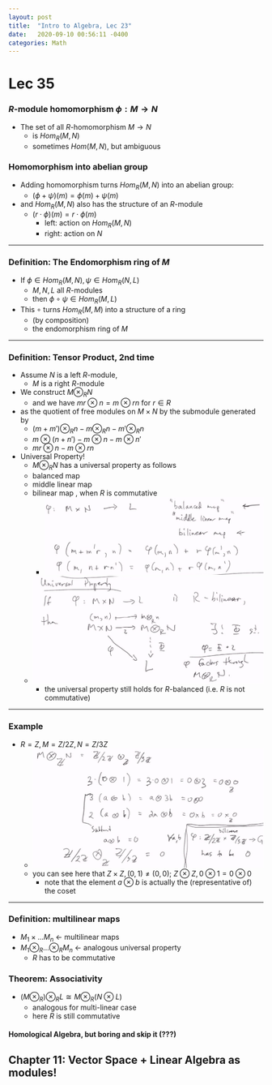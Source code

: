 ```yaml
---
layout: post
title:  "Intro to Algebra, Lec 23"
date:   2020-09-10 00:56:11 -0400
categories: Math
---
```

# Lec 35
### $R$-module homomorphism $\phi: M \rightarrow N$
* The set of all $R$-homomorphism $M \rightarrow N$
  * is $Hom_R(M, N)$
  * sometimes $Hom(M,N)$, but ambiguous
### Homomorphism into abelian group
* Adding homomorphism turns $Hom_R(M, N)$ into an abelian group:
  * $(\phi + \psi)(m) = \phi(m) + \psi(m)$
* and $Hom_R(M,N)$ also has the structure of an $R$-module 
  * $(r \cdot \phi)(m) = r \cdot \phi(m)$
    * left: action on $Hom_R(M,N)$
    * right: action on $N$
***
### Definition: The Endomorphism ring of $M$
* If $\phi \in Hom_R(M, N), \psi \in Hom_R(N, L)$
  * $M, N, L$ all $R$-modules
  * then $\phi \circ \psi \in Hom_R(M,L)$
* This $\circ$ turns $Hom_R(M, M)$ into a structure of a ring
  * (by composition)
  * the endomorphism ring of $M$
***
### Definition: Tensor Product, 2nd time
* Assume $N$ is a left $R$-module, 
  * $M$ is a right $R$-module
* We construct $M \otimes_R N$
  * and we have $mr \otimes n = m \otimes rn$ for $r \in R$
* as the quotient of free modules on $M \times N$ by the submodule generated by
  * $(m+m') \otimes_R n - m\otimes_R n - m' \otimes_R n$
  * $m\otimes (n+n') - m\otimes n - m \otimes n'$
  * $mr\otimes n - m \otimes rn$
* Universal Property!
  * $M \otimes_R N$ has a universal property as follows
  * balanced map
  * middle linear map
  * bilinear map , when $R$ is commutative
    * ![](../assets/img/2021-03-11-16-31-16.png)
  * ![](../assets/img/2021-03-11-16-33-15.png)
    * the universal property still holds for $R$-balanced (i.e. $R$ is not commutative)
***
### Example
* $R = Z, M = Z/2Z, N = Z/3Z$
  * ![](/assets/img/2021-03-11-16-42-22.png) 
  * you can see here that $Z \times Z, (0,1) \neq (0,0)$; $Z \otimes Z, 0\otimes 1 = 0 \otimes 0$
    * note that the element $a \otimes b$ is actually the (representative of) the coset
***
### Definition: multilinear maps 
* $M_1 \times ... M_n$ <- multilinear maps
* $M_1 \otimes_R ... \otimes_R M_n$ <- analogous universal property
  * $R$ has to be commutative

### Theorem: Associativity
* $(M \otimes_R) \otimes_R L \cong M \otimes_R (N \otimes L)$
  * analogous for multi-linear case
  * here $R$ is still commutative

#### Homological Algebra, but boring and skip it (???)
## Chapter 11: Vector Space + Linear Algebra as modules!